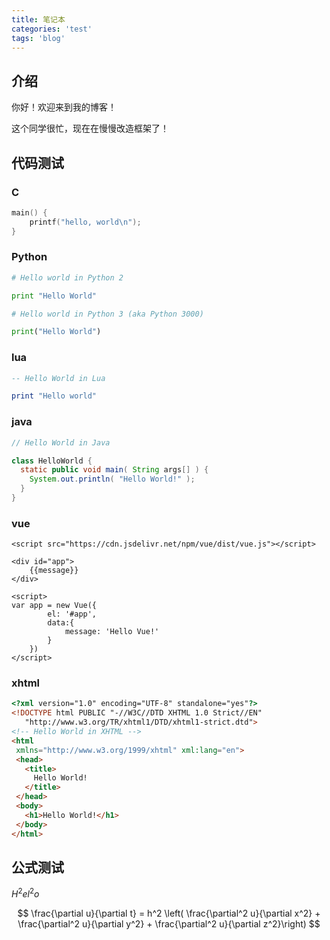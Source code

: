 ```yaml
---
title: 笔记本
categories: 'test'
tags: 'blog'
---
```


## 介绍
你好！欢迎来到我的博客！

这个同学很忙，现在在慢慢改造框架了！

## 代码测试

### C
```c++
main() {
    printf("hello, world\n");
}
```

### Python
```python
# Hello world in Python 2

print "Hello World"

# Hello world in Python 3 (aka Python 3000)

print("Hello World")
```

### lua
```lua
-- Hello World in Lua

print "Hello world"
```

### java
```java
// Hello World in Java

class HelloWorld {
  static public void main( String args[] ) {
    System.out.println( "Hello World!" );
  }
}
```

### vue
```vue
<script src="https://cdn.jsdelivr.net/npm/vue/dist/vue.js"></script>

<div id="app">
    {{message}}
</div>

<script>
var app = new Vue({
        el: '#app',
        data:{
            message: 'Hello Vue!'
        }
    })
</script>
```

### xhtml
```html
<?xml version="1.0" encoding="UTF-8" standalone="yes"?>
<!DOCTYPE html PUBLIC "-//W3C//DTD XHTML 1.0 Strict//EN"
   "http://www.w3.org/TR/xhtml1/DTD/xhtml1-strict.dtd">
<!-- Hello World in XHTML -->
<html
 xmlns="http://www.w3.org/1999/xhtml" xml:lang="en">
 <head>
   <title>
     Hello World!
   </title>
 </head>
 <body>
   <h1>Hello World!</h1>
 </body>
</html>
```

## 公式测试

$H^2el^2o$

$$
\frac{\partial u}{\partial t} = h^2 \left( \frac{\partial^2 u}{\partial x^2} + \frac{\partial^2 u}{\partial y^2} + \frac{\partial^2 u}{\partial z^2}\right)
$$